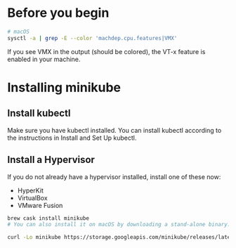 <!--
 * @Author: cnak47
 * @Date: 2019-08-19 11:35:12
 * @LastEditors: cnak47
 * @LastEditTime: 2019-08-19 11:57:41
 * @Description:
 -->

# Before you begin

```bash
# macOS
sysctl -a | grep -E --color 'machdep.cpu.features|VMX'
```

If you see VMX in the output (should be colored), the VT-x feature is enabled in your machine.

# Installing minikube

## Install kubectl

Make sure you have kubectl installed. You can install kubectl according to the instructions in Install and Set Up kubectl.

## Install a Hypervisor

If you do not already have a hypervisor installed, install one of these now:

- HyperKit
- VirtualBox
- VMware Fusion

```bash
brew cask install minikube
# You can also install it on macOS by downloading a stand-alone binary:

curl -Lo minikube https://storage.googleapis.com/minikube/releases/latest/minikube-darwin-amd64 && chmod +x minikube
```
